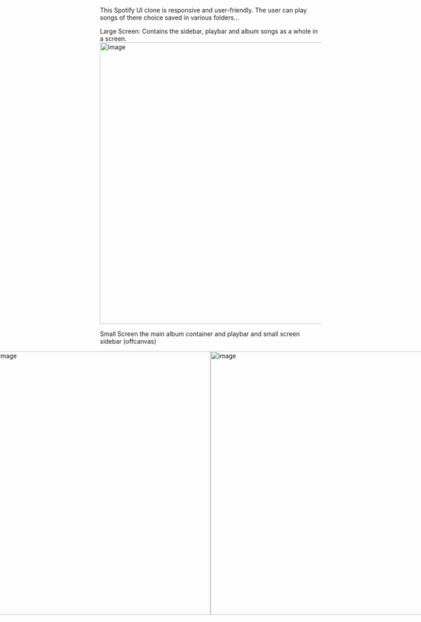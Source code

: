 This Spotify UI clone is responsive and user-friendly. The user can play songs of there choice saved in various folders... 



Large Screen:
Contains the sidebar, playbar and album songs as a whole in a screen.
<img width="1366" height="641" alt="image" src="https://github.com/user-attachments/assets/cbc569ad-7f4d-4797-8f22-3091d10fe065" />

Small Screen
the main album container and playbar and small screen sidebar (offcanvas)

<div style="display: flex; justify-content: center; align-items: center;">
   <img alt="image" src="https://github.com/user-attachments/assets/0c62cf30-f0ed-4406-8e71-f4659e43e3f1"  width="500" height="600" />
 

  <img alt="image" src="https://github.com/user-attachments/assets/d3124aa5-20e4-42f0-b05a-66269f041379"  width="500" height="600" />
</div>








